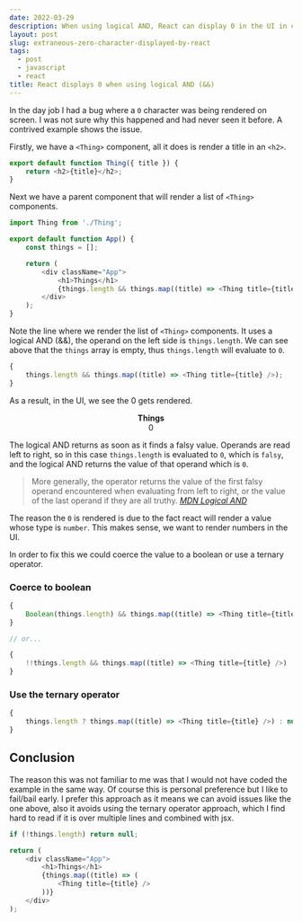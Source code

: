 ```yaml
---
date: 2022-03-29
description: When using logical AND, React can display 0 in the UI in certain circumstances and this might not be what you expect. It is however the correct behaviour and I was not aware why.
layout: post
slug: extraneous-zero-character-displayed-by-react
tags:
  - post
  - javascript
  - react
title: React displays 0 when using logical AND (&&)
---
```


In the day job I had a bug where a `0` character was being rendered on screen. I was not sure why this happened and had never seen it before. A contrived example shows the issue.

Firstly, we have a `<Thing>` component, all it does is render a title in an `<h2>`.

```js
export default function Thing({ title }) {
	return <h2>{title}</h2>;
}
```

Next we have a parent component that will render a list of `<Thing>` components.

```js
import Thing from './Thing';

export default function App() {
	const things = [];

	return (
		<div className="App">
			<h1>Things</h1>
			{things.length && things.map((title) => <Thing title={title} />)}
		</div>
	);
}
```

Note the line where we render the list of `<Thing>` components. It uses a logical AND (&&), the operand on the left side is `things.length`. We can see above that the `things` array is empty, thus `things.length` will evaluate to `0`.

```js
{
	things.length && things.map((title) => <Thing title={title} />);
}
```

As a result, in the UI, we see the 0 gets rendered.

<p style="display: flex; flex-direction: column; align-items: center;" class="info">
<strong>Things</strong>
0
</p>

The logical AND returns as soon as it finds a falsy value. Operands are read left to right, so in this case `things.length` is evaluated to `0`, which is `falsy`, and the logical AND returns the value of that operand which is `0`.

> More generally, the operator returns the value of the first falsy operand encountered when evaluating from left to right, or the value of the last operand if they are all truthy.
> <cite><a href="https://developer.mozilla.org/en-US/docs/Web/JavaScript/Reference/Operators/Logical_AND">MDN Logical AND</a></cite>

The reason the `0` is rendered is due to the fact react will render a value whose type is `number`. This makes sense, we want to render numbers in the UI.

In order to fix this we could coerce the value to a boolean or use a ternary operator.

### Coerce to boolean

```js
{
	Boolean(things.length) && things.map((title) => <Thing title={title} />)
}

// or...

{
	!!things.length && things.map((title) => <Thing title={title} />)
}
```

### Use the ternary operator

```js
{
	things.length ? things.map((title) => <Thing title={title} />) : null
}
```

## Conclusion

The reason this was not familiar to me was that I would not have coded the example in the same way. Of course this is personal preference but I like to fail/bail early. I prefer this approach as it means we can avoid issues like the one above, also it avoids using the ternary operator approach, which I find hard to read if it is over multiple lines and combined with jsx.

```js
if (!things.length) return null;

return (
	<div className="App">
		<h1>Things</h1>
		{things.map((title) => (
			<Thing title={title} />
		))}
	</div>
);
```
